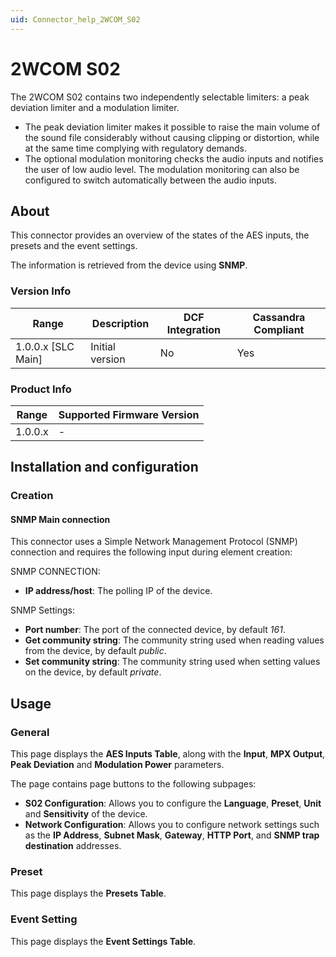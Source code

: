 ```yaml
---
uid: Connector_help_2WCOM_S02
---
```


# 2WCOM S02

The 2WCOM S02 contains two independently selectable limiters: a peak deviation limiter and a modulation limiter.

- The peak deviation limiter makes it possible to raise the main volume of the sound file considerably without causing clipping or distortion, while at the same time complying with regulatory demands.
- The optional modulation monitoring checks the audio inputs and notifies the user of low audio level. The modulation monitoring can also be configured to switch automatically between the audio inputs.

## About

This connector provides an overview of the states of the AES inputs, the presets and the event settings.

The information is retrieved from the device using **SNMP**.

### Version Info

| Range | Description | DCF Integration | Cassandra Compliant |
|----------------------|-----------------|---------------------|-------------------------|
| 1.0.0.x [SLC Main]   | Initial version | No                  | Yes                     |

### Product Info

| Range | Supported Firmware Version |
|------------------|-----------------------------|
| 1.0.0.x          | -                           |

## Installation and configuration

### Creation

#### SNMP Main connection

This connector uses a Simple Network Management Protocol (SNMP) connection and requires the following input during element creation:

SNMP CONNECTION:

- **IP address/host**: The polling IP of the device.

SNMP Settings:

- **Port number**: The port of the connected device, by default *161*.
- **Get community string**: The community string used when reading values from the device, by default *public*.
- **Set community string**: The community string used when setting values on the device, by default *private*.

## Usage

### General

This page displays the **AES Inputs Table**, along with the **Input**, **MPX Output**, **Peak Deviation** and **Modulation Power** parameters.

The page contains page buttons to the following subpages:

- **S02 Configuration**: Allows you to configure the **Language**, **Preset**, **Unit** and **Sensitivity** of the device.
- **Network Configuration**: Allows you to configure network settings such as the **IP Address**, **Subnet Mask**, **Gateway**, **HTTP Port**, and **SNMP trap destination** addresses.

### Preset

This page displays the **Presets Table**.

### Event Setting

This page displays the **Event Settings Table**.
